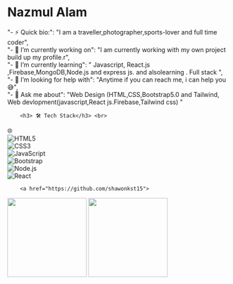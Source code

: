 # Nazmul Alam
 "- ⚡ Quick bio:":                           "I am a traveller,photographer,sports-lover and full time coder", <br>
        "- 🔭 I’m currently working on":      "I am currently working with my own project build up my profile.r", <br>
        "- 🌱 I’m currently learning":        " Javascript, React.js ,Firebase,MongoDB,Node.js and express js. and alsolearning . Full stack ", <br>
        "- 🤔 I’m looking for help with":     "Anytime if you can reach me, i can help you 😅",<br>
        "- 💬 Ask me about": 
        "Web Design (HTML,CSS,Bootstrap5.0 and Tailwind, Web devlopment(javascript,React js.Firebase,Tailwind css)  " <br>
     
        
        <h3> 🛠 Tech Stack</h3> <br>
 
 
 🌐 &nbsp;<br>
  ![HTML5](https://img.shields.io/badge/-HTML5-333333?style=flat&logo=HTML5)<br>
  ![CSS3](https://img.shields.io/badge/-CSS-333333?style=flat&logo=CSS3&logoColor=1572B6)<br>
  ![JavaScript](https://img.shields.io/badge/-JavaScript-333333?style=flat&logo=javascript)<br>
  ![Bootstrap](https://img.shields.io/badge/-Bootstrap-333333?style=flat&logo=bootstrap&logoColor=563D7C)<br>
  ![Node.js](https://img.shields.io/badge/-Node.js-333333?style=flat&logo=node.js)<br>
  ![React](https://img.shields.io/badge/-React-333333?style=flat&logo=react)<br>


        <a href="https://github.com/shawonkst15">
  <img height="180em" src="https://github-readme-stats.vercel.app/api?username=shawonkst15&theme=buefy&show_icons=true" />
  <img height="180em" src="https://github-readme-stats.vercel.app/api/top-langs/?username=shawonkst15&theme=buefy&layout=compact" />
</a>
